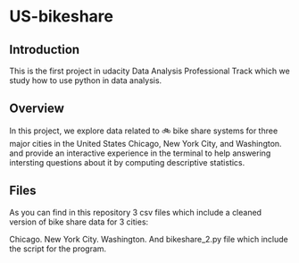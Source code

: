 # US-bikeshare

## Introduction
This is the first project in udacity Data Analysis Professional Track which we study how to use python in data analysis.

## Overview
In this project, we explore data related to 🚲 bike share systems for three major cities in the United States Chicago, New York City, and Washington. and provide an interactive experience in the terminal to help answering intersting questions about it by computing descriptive statistics. 

## Files
As you can find in this repository 3 csv files which include a cleaned version of bike share data for 3 cities:

Chicago.
New York City.
Washington.
And bikeshare_2.py file which include the script for the program.

